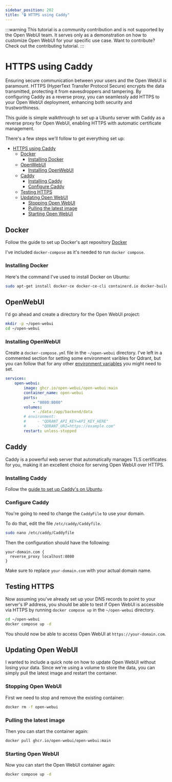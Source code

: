 ```yaml
---
sidebar_position: 202
title: "🔒 HTTPS using Caddy"
---
```


:::warning
This tutorial is a community contribution and is not supported by the Open WebUI team. It serves only as a demonstration on how to customize Open WebUI for your specific use case. Want to contribute? Check out the contributing tutorial.
:::

# HTTPS using Caddy

Ensuring secure communication between your users and the Open WebUI is paramount. HTTPS (HyperText Transfer Protocol Secure) encrypts the data transmitted, protecting it from eavesdroppers and tampering. By configuring Caddy as a reverse proxy, you can seamlessly add HTTPS to your Open WebUI deployment, enhancing both security and trustworthiness.

This guide is simple walkthrough to set up a Ubuntu server with Caddy as a reverse proxy for Open WebUI, enabling HTTPS with automatic certificate management.

There's a few steps we'll follow to get everything set up:


- [HTTPS using Caddy](#https-using-caddy)
  - [Docker](#docker)
    - [Installing Docker](#installing-docker)
  - [OpenWebUI](#openwebui)
    - [Installing OpenWebUI](#installing-openwebui)
  - [Caddy](#caddy)
    - [Installing Caddy](#installing-caddy)
    - [Configure Caddy](#configure-caddy)
  - [Testing HTTPS](#testing-https)
  - [Updating Open WebUI](#updating-open-webui)
    - [Stopping Open WebUI](#stopping-open-webui)
    - [Pulling the latest image](#pulling-the-latest-image)
    - [Starting Open WebUI](#starting-open-webui)

## Docker

Follow the guide to set up Docker's apt repository [Docker](https://docs.docker.com/engine/install/ubuntu/#install-using-the-repository)

I've included `docker-compose` as it's needed to run `docker compose`.

### Installing Docker

Here's the command I've used to install Docker on Ubuntu:

```bash
sudo apt-get install docker-ce docker-ce-cli containerd.io docker-buildx-plugin docker-compose-plugin docker-compose
```

## OpenWebUI

I'd go ahead and create a directory for the Open WebUI project:

```bash
mkdir -p ~/open-webui
cd ~/open-webui
```

### Installing OpenWebUI

Create a `docker-compose.yml` file in the `~/open-webui` directory.  I've left in a commented section for setting some environment varibles for Qdrant, but you can follow that for any other [environment variables](/getting-started/env-configuration) you might need to set.

```yaml
services:
    open-webui:
        image: ghcr.io/open-webui/open-webui:main
        container_name: open-webui
        ports:
            - "8080:8080"
        volumes:
            - ./data:/app/backend/data
        # environment:
        #     - "QDRANT_API_KEY=API_KEY_HERE"
        #     - "QDRANT_URI=https://example.com"
        restart: unless-stopped
```


## Caddy

Caddy is a powerful web server that automatically manages TLS certificates for you, making it an excellent choice for serving Open WebUI over HTTPS.

### Installing Caddy

Follow the [guide to set up Caddy's on Ubuntu](https://caddyserver.com/docs/install#debian-ubuntu-raspbian).  

### Configure Caddy

You're going to need to change the `CaddyFile` to use your domain.  

To do that, edit the file `/etc/caddy/Caddyfile`.

```bash
sudo nano /etc/caddy/Caddyfile
```

Then the configuration should have the following:

```caddyfile
your-domain.com {
  reverse_proxy localhost:8080
}
```

Make sure to replace `your-domain.com` with your actual domain name.

## Testing HTTPS

Now assuming you've already set up your DNS records to point to your server's IP address, you should be able to test if Open WebUI is accessible via HTTPS by running `docker compose up` in the `~/open-webui` directory.

```bash
cd ~/open-webui
docker compose up -d
```

You should now be able to access Open WebUI at `https://your-domain.com`.

## Updating Open WebUI

I wanted to include a quick note on how to update Open WebUI without losing your data. Since we're using a volume to store the data, you can simply pull the latest image and restart the container.

### Stopping Open WebUI

First we need to stop and remove the existing container:

```bash
docker rm -f open-webui
```

### Pulling the latest image

Then you can start the container again:

```bash
docker pull ghcr.io/open-webui/open-webui:main
```

### Starting Open WebUI

Now you can start the Open WebUI container again:

```bash
docker compose up -d
```